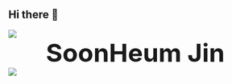 ## Hi there 👋


<img src="https://capsule-render.vercel.app/api?type=waving&color=BDBDC8&height=150&section=header" />
<div align="center" style="font-size: 50px; font-weight: bolder;">SoonHeum Jin</div>
<img src="https://capsule-render.vercel.app/api?type=waving&color=BDBDC8&height=150&section=footer" />



<!--
**heum23/heum23** is a ✨ _special_ ✨ repository because its `README.md` (this file) appears on your GitHub profile.

Here are some ideas to get you started:

- 🔭 I’m currently working on ...
- 🌱 I’m currently learning ...
- 👯 I’m looking to collaborate on ...
- 🤔 I’m looking for help with ...
- 💬 Ask me about ...
- 📫 How to reach me: ...
- 😄 Pronouns: ...
- ⚡ Fun fact: ...
-->
